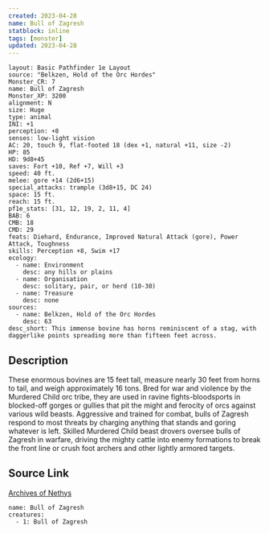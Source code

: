 ```yaml
---
created: 2023-04-28
name: Bull of Zagresh
statblock: inline
tags: [monster]
updated: 2023-04-28
---
```

```statblock
layout: Basic Pathfinder 1e Layout
source: "Belkzen, Hold of the Orc Hordes"
Monster_CR: 7
name: Bull of Zagresh
Monster_XP: 3200
alignment: N
size: Huge
type: animal
INI: +1
perception: +8
senses: low-light vision
AC: 20, touch 9, flat-footed 18 (dex +1, natural +11, size -2)
HP: 85
HD: 9d8+45
saves: Fort +10, Ref +7, Will +3
speed: 40 ft.
melee: gore +14 (2d6+15)
special_attacks: trample (3d8+15, DC 24)
space: 15 ft.
reach: 15 ft.
pf1e_stats: [31, 12, 19, 2, 11, 4]
BAB: 6
CMB: 18
CMD: 29
feats: Diehard, Endurance, Improved Natural Attack (gore), Power Attack, Toughness
skills: Perception +8, Swim +17
ecology:
  - name: Environment
    desc: any hills or plains
  - name: Organisation
    desc: solitary, pair, or herd (10-30)
  - name: Treasure
    desc: none
sources:
  - name: Belkzen, Hold of the Orc Hordes
    desc: 63
desc_short: This immense bovine has horns reminiscent of a stag, with daggerlike points spreading more than fifteen feet across.
```
## Description
These enormous bovines are 15 feet tall, measure nearly 30 feet from horns to tail, and weigh approximately 16 tons. Bred for war and violence by the Murdered Child orc tribe, they are used in ravine fights-bloodsports in blocked-off gorges or gullies that pit the might and ferocity of orcs against various wild beasts. Aggressive and trained for combat, bulls of Zagresh respond to most threats by charging anything that stands and goring whatever is left. Skilled Murdered Child beast drovers oversee bulls of Zagresh in warfare, driving the mighty cattle into enemy formations to break the front line or crush foot archers and other lightly armored targets.
## Source Link
[Archives of Nethys](https://aonprd.com/MonsterDisplay.aspx?ItemName=Bull%20of%20Zagresh)
```encounter-table
name: Bull of Zagresh
creatures:
  - 1: Bull of Zagresh
```
